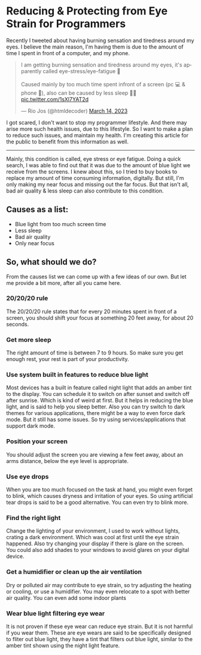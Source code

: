 # Reducing & Protecting from Eye Strain for Programmers
Recently I tweeted about having burning sensation and tiredness around my eyes. I believe the main reason, I'm having them is due to the amount of time I spent in front of a computer, and my phone.
<blockquote class="twitter-tweet" data-theme="dark"><p lang="en" dir="ltr">I am getting burning sensation and tiredness around my eyes, it&#39;s apparently called eye-stress/eye-fatigue 👀<br><br>Caused mainly by too much time spent infront of a screen (pc 💻 &amp; phone 📱), also can be caused by less sleep 🛌😴 <a href="https://t.co/1sXl7YAT2d">pic.twitter.com/1sXl7YAT2d</a></p>&mdash; Rio Jos (@htmldecoder) <a href="https://twitter.com/htmldecoder/status/1635642315875270656?ref_src=twsrc%5Etfw">March 14, 2023</a></blockquote> <script async src="https://platform.twitter.com/widgets.js" charset="utf-8"></script>
I got scared, I don't want to stop my programmer lifestyle. And there may arise more such health issues, due to this lifestyle. So I want to make a plan to reduce such issues, and maintain my health. I'm creating this article for the public to benefit from this information as well.

---
Mainly, this condition is called, eye stress or eye fatigue. Doing a quick search, I was able to find out that it was due to the amount of blue light we receive from the screens. I knew about this, so I tried to buy books to replace my amount of time consuming information, digitally. But still, I'm only making my near focus and missing out the far focus. But that isn't all, bad air quality & less sleep can also contribute to this condition. 

## Causes as a list:
* Blue light from too much screen time
* Less sleep
* Bad air quality
* Only near focus

## So, what should we do?
From the causes list we can come up with a few ideas of our own. But let me provide a bit more, after all you came here.
### 20/20/20 rule
The 20/20/20 rule states that for every 20 minutes spent in front of a screen, you should shift your focus at something 20 feet away, for about 20 seconds.
### Get more sleep
The right amount of time is between 7 to 9 hours. So make sure you get enough rest, your rest is part of your productivity.
### Use system built in features to reduce blue light
Most devices has a built in feature called night light that adds an amber tint to the display. You can schedule it to switch on after sunset and switch off after sunrise. Which is kind of weird at first. But it helps in reducing the blue light, and is said to help you sleep better.
Also you can try switch to dark themes for various applications, there might be a way to even force dark mode. But it still has some issues. So try using services/applications that support dark mode.
### Position your screen
You should adjust the screen you are viewing a few feet away, about an arms distance, below the eye level is appropriate.
### Use eye drops
When you are too much focused on the task at hand, you might even forget to blink, which causes dryness and irritation of your eyes. So using artificial tear drops is said to be a good alternative. You can even try to blink more.
### Find the right light
Change the lighting of your environment, I used to work without lights, crating a dark environment. Which was cool at first until the eye strain happened. Also try changing your display if there is glare on the screen. You could also add shades to your windows to avoid glares on your digital device.
### Get a humidifier or clean up the air ventilation
Dry or polluted air may contribute to eye strain, so try adjusting the heating or cooling, or use a humidifier. You may even relocate to a spot with better air quality.
You can even add some indoor plants
### Wear blue light filtering eye wear
It is not proven if these eye wear can reduce eye strain. But it is not harmful if you wear them. These are eye wears are said to be specifically designed to fliter out blue light, they have a tint that filters out blue light, similar to the amber tint shown using the night light feature.